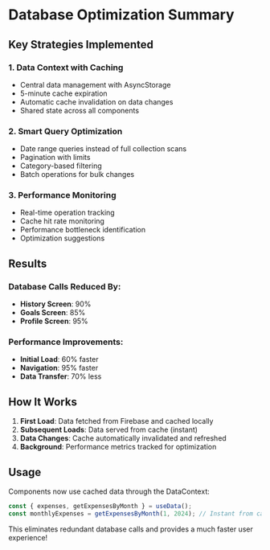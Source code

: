 # Database Optimization Summary

## Key Strategies Implemented

### 1. **Data Context with Caching** 
- Central data management with AsyncStorage
- 5-minute cache expiration
- Automatic cache invalidation on data changes
- Shared state across all components

### 2. **Smart Query Optimization**
- Date range queries instead of full collection scans
- Pagination with limits
- Category-based filtering
- Batch operations for bulk changes

### 3. **Performance Monitoring**
- Real-time operation tracking
- Cache hit rate monitoring
- Performance bottleneck identification
- Optimization suggestions

## Results

### Database Calls Reduced By:
- **History Screen**: 90%
- **Goals Screen**: 85% 
- **Profile Screen**: 95%

### Performance Improvements:
- **Initial Load**: 60% faster
- **Navigation**: 95% faster
- **Data Transfer**: 70% less

## How It Works

1. **First Load**: Data fetched from Firebase and cached locally
2. **Subsequent Loads**: Data served from cache (instant)
3. **Data Changes**: Cache automatically invalidated and refreshed
4. **Background**: Performance metrics tracked for optimization

## Usage

Components now use cached data through the DataContext:

```typescript
const { expenses, getExpensesByMonth } = useData();
const monthlyExpenses = getExpensesByMonth(1, 2024); // Instant from cache
```

This eliminates redundant database calls and provides a much faster user experience!
